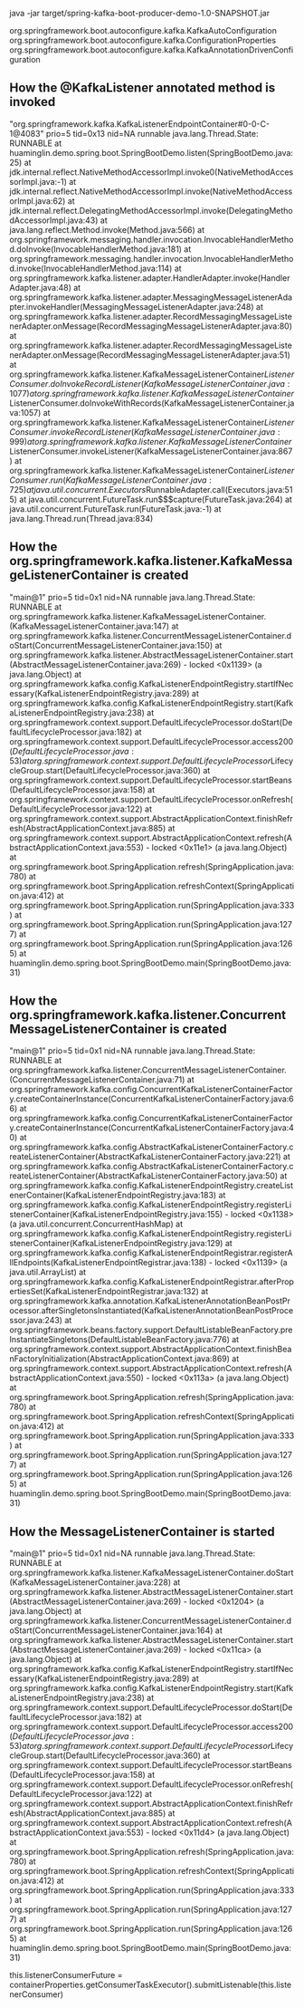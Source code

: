 java -jar target/spring-kafka-boot-producer-demo-1.0-SNAPSHOT.jar

org.springframework.boot.autoconfigure.kafka.KafkaAutoConfiguration
org.springframework.boot.autoconfigure.kafka.ConfigurationProperties
org.springframework.boot.autoconfigure.kafka.KafkaAnnotationDrivenConfiguration

## How the @KafkaListener annotated method is invoked

"org.springframework.kafka.KafkaListenerEndpointContainer#0-0-C-1@4083" prio=5 tid=0x13 nid=NA runnable
  java.lang.Thread.State: RUNNABLE
	  at huaminglin.demo.spring.boot.SpringBootDemo.listen(SpringBootDemo.java:25)
	  at jdk.internal.reflect.NativeMethodAccessorImpl.invoke0(NativeMethodAccessorImpl.java:-1)
	  at jdk.internal.reflect.NativeMethodAccessorImpl.invoke(NativeMethodAccessorImpl.java:62)
	  at jdk.internal.reflect.DelegatingMethodAccessorImpl.invoke(DelegatingMethodAccessorImpl.java:43)
	  at java.lang.reflect.Method.invoke(Method.java:566)
	  at org.springframework.messaging.handler.invocation.InvocableHandlerMethod.doInvoke(InvocableHandlerMethod.java:181)
	  at org.springframework.messaging.handler.invocation.InvocableHandlerMethod.invoke(InvocableHandlerMethod.java:114)
	  at org.springframework.kafka.listener.adapter.HandlerAdapter.invoke(HandlerAdapter.java:48)
	  at org.springframework.kafka.listener.adapter.MessagingMessageListenerAdapter.invokeHandler(MessagingMessageListenerAdapter.java:248)
	  at org.springframework.kafka.listener.adapter.RecordMessagingMessageListenerAdapter.onMessage(RecordMessagingMessageListenerAdapter.java:80)
	  at org.springframework.kafka.listener.adapter.RecordMessagingMessageListenerAdapter.onMessage(RecordMessagingMessageListenerAdapter.java:51)
	  at org.springframework.kafka.listener.KafkaMessageListenerContainer$ListenerConsumer.doInvokeRecordListener(KafkaMessageListenerContainer.java:1077)
	  at org.springframework.kafka.listener.KafkaMessageListenerContainer$ListenerConsumer.doInvokeWithRecords(KafkaMessageListenerContainer.java:1057)
	  at org.springframework.kafka.listener.KafkaMessageListenerContainer$ListenerConsumer.invokeRecordListener(KafkaMessageListenerContainer.java:999)
	  at org.springframework.kafka.listener.KafkaMessageListenerContainer$ListenerConsumer.invokeListener(KafkaMessageListenerContainer.java:867)
	  at org.springframework.kafka.listener.KafkaMessageListenerContainer$ListenerConsumer.run(KafkaMessageListenerContainer.java:725)
	  at java.util.concurrent.Executors$RunnableAdapter.call(Executors.java:515)
	  at java.util.concurrent.FutureTask.run$$$capture(FutureTask.java:264)
	  at java.util.concurrent.FutureTask.run(FutureTask.java:-1)
	  at java.lang.Thread.run(Thread.java:834)

## How the org.springframework.kafka.listener.KafkaMessageListenerContainer is created

"main@1" prio=5 tid=0x1 nid=NA runnable
  java.lang.Thread.State: RUNNABLE
	  at org.springframework.kafka.listener.KafkaMessageListenerContainer.<init>(KafkaMessageListenerContainer.java:147)
	  at org.springframework.kafka.listener.ConcurrentMessageListenerContainer.doStart(ConcurrentMessageListenerContainer.java:150)
	  at org.springframework.kafka.listener.AbstractMessageListenerContainer.start(AbstractMessageListenerContainer.java:269)
	  - locked <0x1139> (a java.lang.Object)
	  at org.springframework.kafka.config.KafkaListenerEndpointRegistry.startIfNecessary(KafkaListenerEndpointRegistry.java:289)
	  at org.springframework.kafka.config.KafkaListenerEndpointRegistry.start(KafkaListenerEndpointRegistry.java:238)
	  at org.springframework.context.support.DefaultLifecycleProcessor.doStart(DefaultLifecycleProcessor.java:182)
	  at org.springframework.context.support.DefaultLifecycleProcessor.access$200(DefaultLifecycleProcessor.java:53)
	  at org.springframework.context.support.DefaultLifecycleProcessor$LifecycleGroup.start(DefaultLifecycleProcessor.java:360)
	  at org.springframework.context.support.DefaultLifecycleProcessor.startBeans(DefaultLifecycleProcessor.java:158)
	  at org.springframework.context.support.DefaultLifecycleProcessor.onRefresh(DefaultLifecycleProcessor.java:122)
	  at org.springframework.context.support.AbstractApplicationContext.finishRefresh(AbstractApplicationContext.java:885)
	  at org.springframework.context.support.AbstractApplicationContext.refresh(AbstractApplicationContext.java:553)
	  - locked <0x11e1> (a java.lang.Object)
	  at org.springframework.boot.SpringApplication.refresh(SpringApplication.java:780)
	  at org.springframework.boot.SpringApplication.refreshContext(SpringApplication.java:412)
	  at org.springframework.boot.SpringApplication.run(SpringApplication.java:333)
	  at org.springframework.boot.SpringApplication.run(SpringApplication.java:1277)
	  at org.springframework.boot.SpringApplication.run(SpringApplication.java:1265)
	  at huaminglin.demo.spring.boot.SpringBootDemo.main(SpringBootDemo.java:31)

## How the org.springframework.kafka.listener.ConcurrentMessageListenerContainer is created

"main@1" prio=5 tid=0x1 nid=NA runnable
  java.lang.Thread.State: RUNNABLE
	  at org.springframework.kafka.listener.ConcurrentMessageListenerContainer.<init>(ConcurrentMessageListenerContainer.java:71)
	  at org.springframework.kafka.config.ConcurrentKafkaListenerContainerFactory.createContainerInstance(ConcurrentKafkaListenerContainerFactory.java:66)
	  at org.springframework.kafka.config.ConcurrentKafkaListenerContainerFactory.createContainerInstance(ConcurrentKafkaListenerContainerFactory.java:40)
	  at org.springframework.kafka.config.AbstractKafkaListenerContainerFactory.createListenerContainer(AbstractKafkaListenerContainerFactory.java:221)
	  at org.springframework.kafka.config.AbstractKafkaListenerContainerFactory.createListenerContainer(AbstractKafkaListenerContainerFactory.java:50)
	  at org.springframework.kafka.config.KafkaListenerEndpointRegistry.createListenerContainer(KafkaListenerEndpointRegistry.java:183)
	  at org.springframework.kafka.config.KafkaListenerEndpointRegistry.registerListenerContainer(KafkaListenerEndpointRegistry.java:155)
	  - locked <0x1138> (a java.util.concurrent.ConcurrentHashMap)
	  at org.springframework.kafka.config.KafkaListenerEndpointRegistry.registerListenerContainer(KafkaListenerEndpointRegistry.java:129)
	  at org.springframework.kafka.config.KafkaListenerEndpointRegistrar.registerAllEndpoints(KafkaListenerEndpointRegistrar.java:138)
	  - locked <0x1139> (a java.util.ArrayList)
	  at org.springframework.kafka.config.KafkaListenerEndpointRegistrar.afterPropertiesSet(KafkaListenerEndpointRegistrar.java:132)
	  at org.springframework.kafka.annotation.KafkaListenerAnnotationBeanPostProcessor.afterSingletonsInstantiated(KafkaListenerAnnotationBeanPostProcessor.java:243)
	  at org.springframework.beans.factory.support.DefaultListableBeanFactory.preInstantiateSingletons(DefaultListableBeanFactory.java:776)
	  at org.springframework.context.support.AbstractApplicationContext.finishBeanFactoryInitialization(AbstractApplicationContext.java:869)
	  at org.springframework.context.support.AbstractApplicationContext.refresh(AbstractApplicationContext.java:550)
	  - locked <0x113a> (a java.lang.Object)
	  at org.springframework.boot.SpringApplication.refresh(SpringApplication.java:780)
	  at org.springframework.boot.SpringApplication.refreshContext(SpringApplication.java:412)
	  at org.springframework.boot.SpringApplication.run(SpringApplication.java:333)
	  at org.springframework.boot.SpringApplication.run(SpringApplication.java:1277)
	  at org.springframework.boot.SpringApplication.run(SpringApplication.java:1265)
	  at huaminglin.demo.spring.boot.SpringBootDemo.main(SpringBootDemo.java:31)

## How the MessageListenerContainer is started

"main@1" prio=5 tid=0x1 nid=NA runnable
  java.lang.Thread.State: RUNNABLE
	  at org.springframework.kafka.listener.KafkaMessageListenerContainer.doStart(KafkaMessageListenerContainer.java:228)
	  at org.springframework.kafka.listener.AbstractMessageListenerContainer.start(AbstractMessageListenerContainer.java:269)
	  - locked <0x1204> (a java.lang.Object)
	  at org.springframework.kafka.listener.ConcurrentMessageListenerContainer.doStart(ConcurrentMessageListenerContainer.java:164)
	  at org.springframework.kafka.listener.AbstractMessageListenerContainer.start(AbstractMessageListenerContainer.java:269)
	  - locked <0x11ca> (a java.lang.Object)
	  at org.springframework.kafka.config.KafkaListenerEndpointRegistry.startIfNecessary(KafkaListenerEndpointRegistry.java:289)
	  at org.springframework.kafka.config.KafkaListenerEndpointRegistry.start(KafkaListenerEndpointRegistry.java:238)
	  at org.springframework.context.support.DefaultLifecycleProcessor.doStart(DefaultLifecycleProcessor.java:182)
	  at org.springframework.context.support.DefaultLifecycleProcessor.access$200(DefaultLifecycleProcessor.java:53)
	  at org.springframework.context.support.DefaultLifecycleProcessor$LifecycleGroup.start(DefaultLifecycleProcessor.java:360)
	  at org.springframework.context.support.DefaultLifecycleProcessor.startBeans(DefaultLifecycleProcessor.java:158)
	  at org.springframework.context.support.DefaultLifecycleProcessor.onRefresh(DefaultLifecycleProcessor.java:122)
	  at org.springframework.context.support.AbstractApplicationContext.finishRefresh(AbstractApplicationContext.java:885)
	  at org.springframework.context.support.AbstractApplicationContext.refresh(AbstractApplicationContext.java:553)
	  - locked <0x11d4> (a java.lang.Object)
	  at org.springframework.boot.SpringApplication.refresh(SpringApplication.java:780)
	  at org.springframework.boot.SpringApplication.refreshContext(SpringApplication.java:412)
	  at org.springframework.boot.SpringApplication.run(SpringApplication.java:333)
	  at org.springframework.boot.SpringApplication.run(SpringApplication.java:1277)
	  at org.springframework.boot.SpringApplication.run(SpringApplication.java:1265)
	  at huaminglin.demo.spring.boot.SpringBootDemo.main(SpringBootDemo.java:31)

this.listenerConsumerFuture = containerProperties.getConsumerTaskExecutor().submitListenable(this.listenerConsumer)
